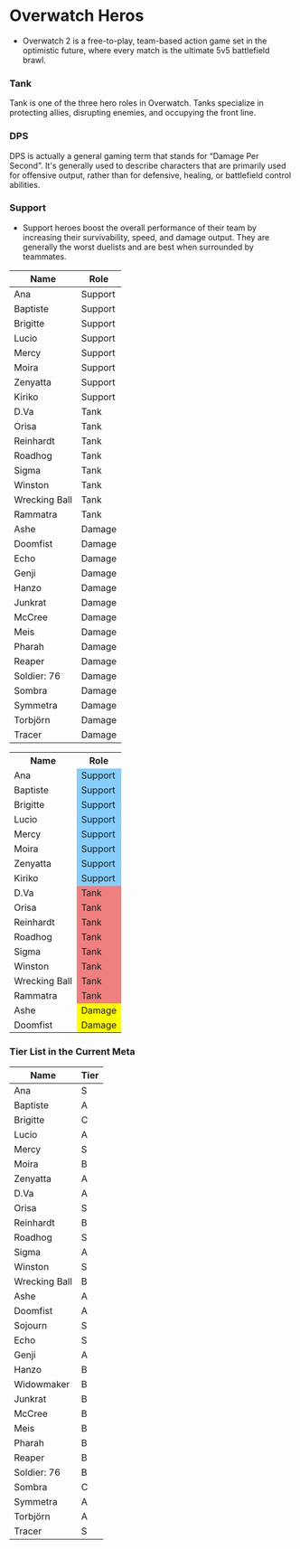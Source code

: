 # Overwatch Heros
- Overwatch 2 is a free-to-play, team-based action game set in the optimistic future, where every match is the ultimate 5v5 battlefield brawl.

### Tank
Tank is one of the three hero roles in Overwatch. Tanks specialize in protecting allies, disrupting enemies, and occupying the front line.

### DPS 
DPS is actually a general gaming term that stands for “Damage Per Second”. It's generally used to describe characters that are primarily used for offensive output, rather than for defensive, healing, or battlefield control abilities.

### Support
- Support heroes boost the overall performance of their team by increasing their survivability, speed, and damage output. They are generally the worst duelists and are best when surrounded by teammates.

 Name          | Role            
 ------------- | --------------- 
 Ana           | Support         
 Baptiste      | Support         
 Brigitte      | Support         
 Lucio         | Support         
 Mercy         | Support         
 Moira         | Support         
 Zenyatta      | Support         
 Kiriko        | Support         
 D.Va          | Tank            
 Orisa         | Tank            
 Reinhardt     | Tank            
 Roadhog       | Tank            
 Sigma         | Tank            
 Winston       | Tank            
 Wrecking Ball | Tank            
 Rammatra      | Tank            
 Ashe          | Damage          
 Doomfist      | Damage          
 Echo          | Damage          
 Genji         | Damage          
 Hanzo         | Damage          
 Junkrat       | Damage          
 McCree        | Damage          
 Meis          | Damage          
 Pharah        | Damage          
 Reaper        | Damage          
 Soldier: 76   | Damage          
 Sombra        | Damage          
 Symmetra      | Damage          
 Torbjörn      | Damage          
 Tracer        | Damage          

<table>
  <tr>
    <th>Name</th>
    <th>Role</th>
  </tr>
  <tr>
    <td>Ana</td>
    <td style="background-color: #87CEFA;">Support</td>
  </tr>
  <tr>
    <td>Baptiste</td>
    <td style="background-color: #87CEFA;">Support</td>
  </tr>
  <tr>
    <td>Brigitte</td>
    <td style="background-color: #87CEFA;">Support</td>
  </tr>
  <tr>
    <td>Lucio</td>
    <td style="background-color: #87CEFA;">Support</td>
  </tr>
  <tr>
    <td>Mercy</td>
    <td style="background-color: #87CEFA;">Support</td>
  </tr>
  <tr>
    <td>Moira</td>
    <td style="background-color: #87CEFA;">Support</td>
  </tr>
  <tr>
    <td>Zenyatta</td>
    <td style="background-color: #87CEFA;">Support</td>
  </tr>
  <tr>
    <td>Kiriko</td>
    <td style="background-color: #87CEFA;">Support</td>
  </tr>
  <tr>
    <td>D.Va</td>
    <td style="background-color: #F08080;">Tank</td>
  </tr>
  <tr>
    <td>Orisa</td>
    <td style="background-color: #F08080;">Tank</td>
  </tr>
  <tr>
    <td>Reinhardt</td>
    <td style="background-color: #F08080;">Tank</td>
  </tr>
  <tr>
    <td>Roadhog</td>
    <td style="background-color: #F08080;">Tank</td>
  </tr>
  <tr>
    <td>Sigma</td>
    <td style="background-color: #F08080;">Tank</td>
  </tr>
  <tr>
    <td>Winston</td>
    <td style="background-color: #F08080;">Tank</td>
  </tr>
  <tr>
    <td>Wrecking Ball</td>
    <td style="background-color: #F08080;">Tank</td>
  </tr>
  <tr>
    <td>Rammatra</td>
    <td style="background-color: #F08080;">Tank</td>
  </tr>
  <tr>
    <td>Ashe</td>
    <td style="background-color: #FFFF00;">Damage</td>
  </tr>
  <tr>
    <td>Doomfist</td>
    <td style="background-color: #FFFF00;">Damage</td>
  </tr>
  <tr>
</table>





### Tier List in the Current Meta

 Name          | Tier            
 ------------- | --------------- 
 Ana           | S               
 Baptiste      | A               
 Brigitte      | C               
 Lucio         | A               
 Mercy         | S               
 Moira         | B               
 Zenyatta      | A               
 D.Va          | A               
 Orisa         | S               
 Reinhardt     | B               
 Roadhog       | S               
 Sigma         | A               
 Winston       | S               
 Wrecking Ball | B               
 Ashe          | A               
 Doomfist      | A               
 Sojourn       | S               
 Echo          | S               
 Genji         | A               
 Hanzo         | B               
 Widowmaker    | B               
 Junkrat       | B               
 McCree        | B               
 Meis          | B               
 Pharah        | B               
 Reaper        | B               
 Soldier: 76   | B               
 Sombra        | C               
 Symmetra      | A               
 Torbjörn      | A               
 Tracer        | S               

